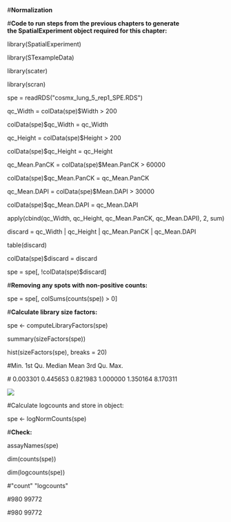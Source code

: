 \#**Normalization**

\#**Code to run steps from the previous chapters to generate the SpatialExperiment object required for this chapter:**

library(SpatialExperiment)

library(STexampleData)

library(scater)

library(scran)

spe = readRDS("cosmx_lung_5_rep1_SPE.RDS")

qc_Width = colData(spe)\$Width \> 200

colData(spe)\$qc_Width = qc_Width

qc_Height = colData(spe)\$Height \> 200

colData(spe)\$qc_Height = qc_Height

qc_Mean.PanCK = colData(spe)\$Mean.PanCK \> 60000

colData(spe)\$qc_Mean.PanCK = qc_Mean.PanCK

qc_Mean.DAPI = colData(spe)\$Mean.DAPI \> 30000

colData(spe)\$qc_Mean.DAPI = qc_Mean.DAPI

apply(cbind(qc_Width, qc_Height, qc_Mean.PanCK, qc_Mean.DAPI), 2, sum)

discard = qc_Width \| qc_Height \| qc_Mean.PanCK \| qc_Mean.DAPI

table(discard)

colData(spe)\$discard = discard

spe = spe[, !colData(spe)\$discard]

\#**Removing any spots with non-positive counts:**

spe = spe[, colSums(counts(spe)) \> 0]

\#**Calculate library size factors:**

spe \<- computeLibraryFactors(spe)

summary(sizeFactors(spe))

hist(sizeFactors(spe), breaks = 20)

#Min. 1st Qu. Median Mean 3rd Qu. Max.

\# 0.003301 0.445653 0.821983 1.000000 1.350164 8.170311

![](nor,1.png)

#Calculate logcounts and store in object:

spe \<- logNormCounts(spe)

\#**Check:**

assayNames(spe)

dim(counts(spe))

dim(logcounts(spe))

\#"count" "logcounts"

#980 99772

#980 99772
